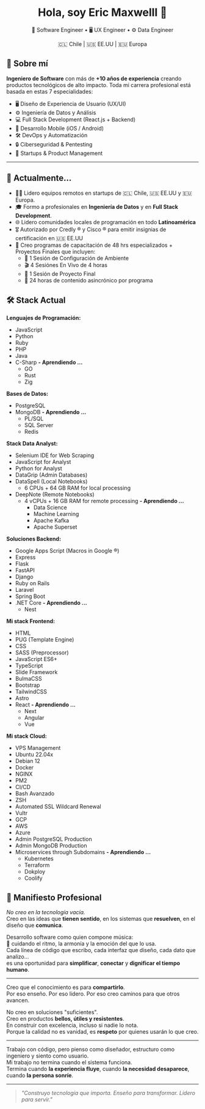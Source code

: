 <h1 align="center">Hola, soy Eric Maxwelll 👋</h1>
<p align="center">🔩 Software Engineer • 🖥️ UX Engineer • ⚙️ Data Engineer</p>
<p align="center">🇨🇱 Chile | 🇺🇸 EE.UU | 🇪🇺 Europa</p>

## 🧠 Sobre mí

**Ingeniero de Software** con más de **+10 años de experiencia** creando productos tecnológicos de alto impacto. Toda mi carrera profesional está basada en estas 7 especialidades:

- 🖥️ Diseño de Experiencia de Usuario (UX/UI)
- ⚙️ Ingeniería de Datos y Análisis
- 💻 Full Stack Development (React.js + Backend)
- 📱 Desarrollo Mobile (iOS / Android)
- 🛠 DevOps y Automatización
- 🔒 Ciberseguridad & Pentesting
- 🚀 Startups & Product Management

---

## 💼 Actualmente...

- 👨‍💻 Lidero equipos remotos en startups de 🇨🇱 Chile, 🇺🇸 EE.UU y 🇪🇺 Europa.
- 🎓 Formo a profesionales en **Ingeniería de Datos** y en **Full Stack Development**.
- 🌐 Lidero comunidades locales de programación en todo **Latinoamérica**
- 🎖️ Autorizado por Credly ® y Cisco ® para emitir insignias de certificación en 🇺🇸 EE.UU
- 💼 Creo programas de capacitación de 48 hrs especializados + Proyectos Finales que incluyen:
    - 🧰 1 Sesión de Configuración de Ambiente
    - 🎬 4 Sesiónes En Vivo de 4 horas
    - 💼 1 Sesión de Proyecto Final 
    - 📖 24 horas de contenido asincrónico por programa

## 🛠 Stack Actual

**Lenguajes de Programación:**

- JavaScript
- Python
- Ruby
- PHP
- Java
- C-Sharp
**- Aprendiendo ...**
    - GO
    - Rust
    - Zig


**Bases de Datos:**

- PostgreSQL
- MongoDB
**- Aprendiendo ...**
    - PL/SQL
    - SQL Server
    - Redis

**Stack Data Analyst:**

- Selenium IDE for Web Scraping
- JavaScript for Analyst
- Python for Analyst
- DataGrip (Admin Databases)
- DataSpell (Local Notebooks)
  - 6 CPUs + 64 GB RAM for local processing
- DeepNote (Remote Notebooks)
  - 4 vCPUs + 16 GB RAM for remote processing
**- Aprendiendo ...**
    - Data Science
    - Machine Learning
    - Apache Kafka
    - Apache Superset


**Soluciones Backend:**

- Google Apps Script (Macros in Google ®)
- Express
- Flask
- FastAPI
- Django
- Ruby on Rails
- Laravel
- Spring Boot
- .NET Core
**- Aprendiendo ...**
    - Nest


**Mi stack Frontend:**

- HTML
- PUG (Template Engine)
- CSS
- SASS (Preprocessor)
- JavaScript ES6+
- TypeScript
- Slide Framework
- BulmaCSS
- Bootstrap
- TailwindCSS
- Astro
- React
**- Aprendiendo ...**
    - Next
    - Angular
    - Vue

**Mi stack Cloud:**

- VPS Management
- Ubuntu 22.04x
- Debian 12
- Docker
- NGINX
- PM2
- CI/CD 
- Bash Avanzado
- ZSH
- Automated SSL Wildcard Renewal
- Vultr
- GCP
- AWS
- Azure
- Admin PostgreSQL Production
- Admin MongoDB Production
- Microservices through Subdomains
**- Aprendiendo ...**
    - Kubernetes
    - Terraform
    - Dokploy
    - Coolify

## 📜 Manifiesto Profesional

_No creo en la tecnología vacía._  
Creo en las ideas que **tienen sentido**, en los sistemas que **resuelven**, en el diseño que **comunica**.

Desarrollo software como quien compone música:  
🎵 cuidando el ritmo, la armonía y la emoción del que lo usa.  
Cada línea de código que escribo, cada interfaz que diseño, cada dato que analizo…  
es una oportunidad para **simplificar**, **conectar** y **dignificar el tiempo humano**.

---

Creo que el conocimiento es para **compartirlo**.  
Por eso enseño. Por eso lidero. Por eso creo caminos para que otros avancen.

No creo en soluciones "suficientes".  
Creo en productos **bellos, útiles y resistentes**.  
En construir con excelencia, incluso si nadie lo nota.  
Porque la calidad no es vanidad, es **respeto** por quienes usarán lo que creo.

---

Trabajo con código, pero pienso como diseñador, estructuro como ingeniero y siento como usuario.  
Mi trabajo no termina cuando el sistema funciona.  
Termina cuando **la experiencia fluye**, cuando **la necesidad desaparece**, cuando **la persona sonríe**.

---

> _"Construyo tecnología que importa. Enseño para transformar. Lidero para servir."_

